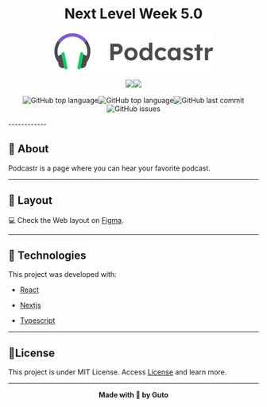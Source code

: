 <h1 align="center">Next Level Week 5.0</h1>
<p align="center">
<img src="./public/logo.svg"/>



<div align="center">
<img src="https://img.shields.io/badge/ROCKETSEAT-NLW%205.0-5965e0?style=for-the-badge&logo=appveyor"/><img src="https://img.shields.io/badge/LICENSE-MIT-5965e0?style=for-the-badge&logo=appveyor" />

![GitHub top language](https://img.shields.io/github/languages/count/labarro/podcastrnext?color=5965e0&&style=for-the-badge&logo=appveyor)![GitHub top language](https://img.shields.io/github/languages/top/labarro/podcastrnext?color=5965e0&&style=for-the-badge&logo=appveyor)![GitHub last commit](https://img.shields.io/github/last-commit/labarro/podcastrnext?color=5965e0&&style=for-the-badge&logo=appveyor)![GitHub issues](https://img.shields.io/github/issues/labarro/podcastrnext?color=5965e0&&style=for-the-badge&logo=appveyor)
</div>
------------

<h2>📖 About</h2>

Podcastr is a page where you can hear your favorite podcast.

------------
<h2>🔖 Layout</h2>
<div align="justify">

💻 Check the Web layout on <a href="https://www.figma.com/file/is9KGod2KJ8eINasYTA0ad/Podcastr?node-id=160%3A2761">Figma</a>.


------------

<h2>🚀 Technologies</h2>

This project was developed with:

- [React](https://reactjs.org/ "React")
  
- [Nextjs](https://nextjs.org/ "Nextjs")

- [Typescript](https://www.typescriptlang.org/ "Typescript")

------------


<h2>📃License</h2>

This project is under MIT License. Access <a href="https://github.com/labarro/podcastrnext/blob/main/LICENSE">License</a> and learn more.

------------
<footer align="center">
 <strong align="center">Made with 💜 by Guto </strong>
</footer>
